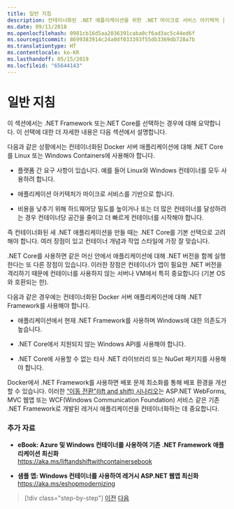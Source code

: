 ```yaml
---
title: 일반 지침
description: 컨테이너화된 .NET 애플리케이션을 위한 .NET 마이크로 서비스 아키텍처 | 일반 지침
ms.date: 09/11/2018
ms.openlocfilehash: 0981cb16d5aa2036391caba0cf6ad3ac5c44ed6f
ms.sourcegitcommit: 8699383914c24a0df033393f55db3369db728a7b
ms.translationtype: HT
ms.contentlocale: ko-KR
ms.lasthandoff: 05/15/2019
ms.locfileid: "65644143"
---
```

# <a name="general-guidance"></a>일반 지침

이 섹션에서는 .NET Framework 또는.NET Core를 선택하는 경우에 대해 요약합니다. 이 선택에 대한 더 자세한 내용은 다음 섹션에서 설명합니다.

다음과 같은 상황에서는 컨테이너화된 Docker 서버 애플리케이션에 대해 .NET Core를 Linux 또는 Windows Containers에 사용해야 합니다.

- 플랫폼 간 요구 사항이 있습니다. 예를 들어 Linux와 Windows 컨테이너를 모두 사용하려 합니다.

- 애플리케이션 아키텍처가 마이크로 서비스를 기반으로 합니다.

- 비용을 낮추기 위해 하드웨어당 밀도를 높이거나 또는 더 많은 컨테이너를 달성하려는 경우 컨테이너당 공간을 줄이고 더 빠르게 컨테이너를 시작해야 합니다.

즉 컨테이너화된 새 .NET 애플리케이션을 만들 때는 .NET Core를 기본 선택으로 고려해야 합니다. 여러 장점이 있고 컨테이너 개념과 작업 스타일에 가장 잘 맞습니다.

.NET Core를 사용하면 같은 머신 안에서 애플리케이션에 대해 .NET 버전을 함께 실행한다는 또 다른 장점이 있습니다. 이러한 장점은 컨테이너가 앱이 필요한 .NET 버전을 격리하기 때문에 컨테이너를 사용하지 않는 서버나 VM에서 특히 중요합니다 (기본 OS와 호환되는 한).

다음과 같은 경우에는 컨테이너화된 Docker 서버 애플리케이션에 대해 .NET Framework를 사용해야 합니다.

- 애플리케이션에서 현재 .NET Framework를 사용하며 Windows에 대한 의존도가 높습니다.

- .NET Core에서 지원되지 않는 Windows API를 사용해야 합니다.

- .NET Core에 사용할 수 없는 타사 .NET 라이브러리 또는 NuGet 패키지를 사용해야 합니다.

Docker에서 .NET Framework를 사용하면 배포 문제 최소화를 통해 배포 환경을 개선할 수 있습니다. 이러한 [“이동 전환”(lift and shift) 시나리오](https://aka.ms/liftandshiftwithcontainersebook)는 ASP.NET WebForms, MVC 웹앱 또는 WCF(Windows Communication Foundation) 서비스 같은 기존 .NET Framework로 개발된 레거시 애플리케이션을 컨테이너화하는 데 중요합니다.

### <a name="additional-resources"></a>추가 자료

- **eBook: Azure 및 Windows 컨테이너를 사용하여 기존 .NET Framework 애플리케이션 최신화**  
    https://aka.ms/liftandshiftwithcontainersebook

- **샘플 앱: Windows 컨테이너를 사용하여 레거시 ASP.NET 웹앱 최신화**  
    https://aka.ms/eshopmodernizing

>[!div class="step-by-step"]
>[이전](index.md)
>[다음](net-core-container-scenarios.md)

